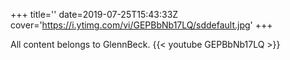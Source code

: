+++
title=''
date=2019-07-25T15:43:33Z
cover='https://i.ytimg.com/vi/GEPBbNb17LQ/sddefault.jpg'
+++

All content belongs to GlennBeck.
{{< youtube GEPBbNb17LQ >}}
